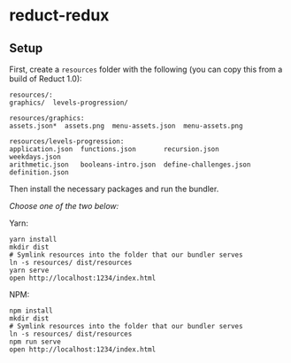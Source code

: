 reduct-redux
============

Setup
-----

First, create a `resources` folder with the following (you can copy this from a build of Reduct 1.0):

```
resources/:
graphics/  levels-progression/

resources/graphics:
assets.json*  assets.png  menu-assets.json  menu-assets.png

resources/levels-progression:
application.json  functions.json       recursion.json          weekdays.json
arithmetic.json   booleans-intro.json  define-challenges.json  definition.json
```

Then install the necessary packages and run the bundler.

*Choose one of the two below:*

Yarn:

```
yarn install
mkdir dist
# Symlink resources into the folder that our bundler serves
ln -s resources/ dist/resources
yarn serve
open http://localhost:1234/index.html
```

NPM:

```
npm install
mkdir dist
# Symlink resources into the folder that our bundler serves
ln -s resources/ dist/resources
npm run serve
open http://localhost:1234/index.html
```
